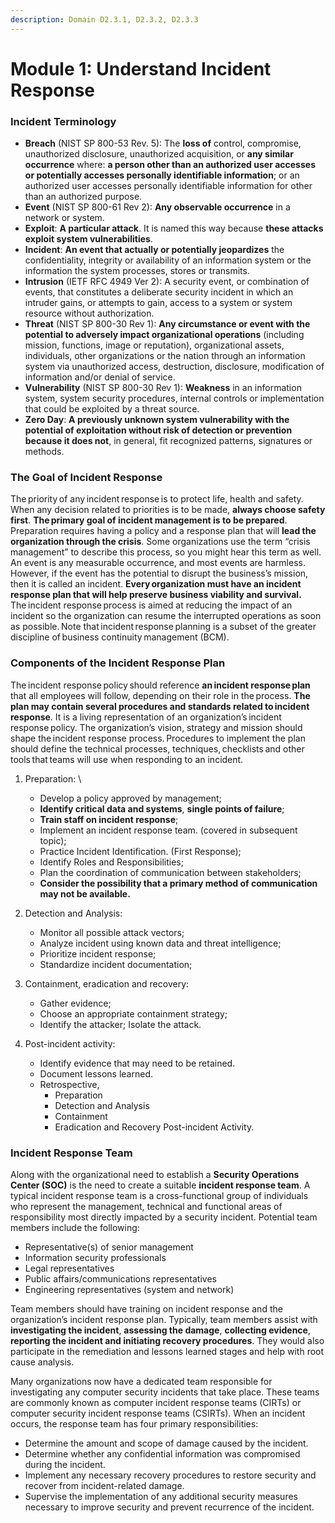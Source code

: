 ```yaml
---
description: Domain D2.3.1, D2.3.2, D2.3.3
---
```


# Module 1: Understand Incident Response

### Incident Terminology

* **Breach** (NIST SP 800-53 Rev. 5): The **loss of** control, compromise, unauthorized disclosure, unauthorized acquisition, or **any similar occurrence** where: **a person other than an authorized user accesses or potentially accesses personally identifiable information**; or an authorized user accesses personally identifiable information for other than an authorized purpose.
* **Event** (NIST SP 800-61 Rev 2): **Any observable occurrence** in a network or system.
* **Exploit**: **A particular attack**. It is named this way because **these attacks exploit system vulnerabilities**.
* **Incident**: **An event that actually or potentially jeopardizes** the confidentiality, integrity or availability of an information system or the information the system processes, stores or transmits.
* **Intrusion** (IETF RFC 4949 Ver 2): A security event, or combination of events, that constitutes a deliberate security incident in which an intruder gains, or attempts to gain, access to a system or system resource without authorization.
* **Threat** (NIST SP 800-30 Rev 1): **Any circumstance or event with the potential to adversely impact organizational operations** (including mission, functions, image or reputation), organizational assets, individuals, other organizations or the nation through an information system via unauthorized access, destruction, disclosure, modification of information and/or denial of service.
* **Vulnerability** (NIST SP 800-30 Rev 1): **Weakness** in an information system, system security procedures, internal controls or implementation that could be exploited by a threat source.
* **Zero Day**: **A previously unknown system vulnerability with the potential of exploitation without risk of detection or prevention because it does not**, in general, fit recognized patterns, signatures or methods.

### The Goal of Incident Response

The priority of any incident response is to protect life, health and safety. When any decision related to priorities is to be made, **always choose safety first**. **The primary goal of incident management is to be prepared**. Preparation requires having a policy and a response plan that will **lead the organization through the crisis**. Some organizations use the term “crisis management” to describe this process, so you might hear this term as well. An event is any measurable occurrence, and most events are harmless. However, if the event has the potential to disrupt the business’s mission, then it is called an incident. **Every organization must have an incident response plan that will help preserve business viability and survival.** The incident response process is aimed at reducing the impact of an incident so the organization can resume the interrupted operations as soon as possible. Note that incident response planning is a subset of the greater discipline of business continuity management (BCM).

### Components of the Incident Response Plan

The incident response policy should reference **an incident response plan** that all employees will follow, depending on their role in the process. **The plan may contain several procedures and standards related to incident response**. It is a living representation of an organization’s incident response policy. The organization’s vision, strategy and mission should shape the incident response process. Procedures to implement the plan should define the technical processes, techniques, checklists and other tools that teams will use when responding to an incident.

1. Preparation: \

   * Develop a policy approved by management;
   * &#x20;**Identify critical data and systems**, **single points of failure**;&#x20;
   * **Train staff on incident response**;
   * &#x20;Implement an incident response team. (covered in subsequent topic);&#x20;
   * Practice Incident Identification. (First Response);&#x20;
   * Identify Roles and Responsibilities;
   * &#x20;Plan the coordination of communication between stakeholders;
   * &#x20;**Consider the possibility that a primary method of communication may not be available.**
2. Detection and Analysis:
   * &#x20;Monitor all possible attack vectors;
   * &#x20;Analyze incident using known data and threat intelligence;&#x20;
   * Prioritize incident response;
   * &#x20;Standardize incident documentation;
3. Containment, eradication and recovery:&#x20;
   * Gather evidence;&#x20;
   * Choose an appropriate containment strategy;
   * &#x20;Identify the attacker; Isolate the attack.
4. Post-incident activity:
   * &#x20;Identify evidence that may need to be retained.&#x20;
   * Document lessons learned.&#x20;
   * Retrospective,&#x20;
     * Preparation
     * &#x20;Detection and Analysis
     * &#x20;Containment
     * &#x20;Eradication and Recovery Post-incident Activity.

### Incident Response Team

Along with the organizational need to establish a **Security Operations Center (SOC)** is the need to create a suitable **incident response team**. A typical incident response team is a cross-functional group of individuals who represent the management, technical and functional areas of responsibility most directly impacted by a security incident. Potential team members include the following:

* Representative(s) of senior management
* Information security professionals
* Legal representatives
* Public affairs/communications representatives
* Engineering representatives (system and network)

Team members should have training on incident response and the organization’s incident response plan. Typically, team members assist with **investigating the incident**, **assessing the damage**, **collecting evidence**, **reporting the incident and initiating recovery procedures**. They would also participate in the remediation and lessons learned stages and help with root cause analysis.

Many organizations now have a dedicated team responsible for investigating any computer security incidents that take place. These teams are commonly known as computer incident response teams (CIRTs) or computer security incident response teams (CSIRTs). When an incident occurs, the response team has four primary responsibilities:

* Determine the amount and scope of damage caused by the incident.
* Determine whether any confidential information was compromised during the incident.
* Implement any necessary recovery procedures to restore security and recover from incident-related damage.
* Supervise the implementation of any additional security measures necessary to improve security and prevent recurrence of the incident.
